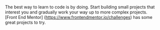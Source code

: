 The best way to learn to code is by doing. Start building small projects that interest you and gradually work your way up to more complex projects. [Front End Mentor] (https://www.frontendmentor.io/challenges) has some great projects to try.